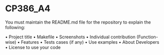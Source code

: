 # CP386_A4
You must maintain the README.md file for the repository to explain the following: 
 
• Project title 
• Makefile 
• Screenshots 
• Individual contribution (Function-wise) 
• Features 
• Tests cases (if any) 
• Use examples 
• About Developers 
• License to use your code
